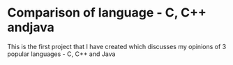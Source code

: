 # Comparison of language - C, C++ andjava
This is the first project that I have created which discusses my opinions of 3 popular languages - C, C++ and Java
